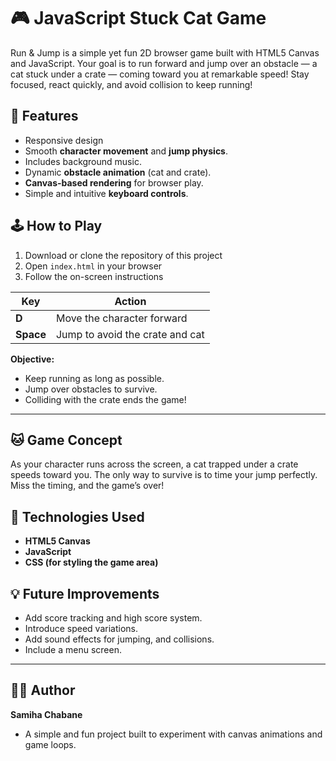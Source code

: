 # 🎮 JavaScript Stuck Cat Game

Run & Jump is a simple yet fun 2D browser game built with HTML5 Canvas and JavaScript.
Your goal is to run forward and jump over an obstacle — a cat stuck under a crate — coming toward you at remarkable speed!
Stay focused, react quickly, and avoid collision to keep running!

## 🚀 Features

- Responsive design
- Smooth **character movement** and **jump physics**.
- Includes background music.
- Dynamic **obstacle animation** (cat and crate).  
- **Canvas-based rendering** for browser play.  
- Simple and intuitive **keyboard controls**.  


## 🕹 How to Play

1. Download or clone the repository of this project
2. Open `index.html` in your browser
3. Follow the on-screen instructions


| Key | Action |
|-----|---------|
| **D** | Move the character forward |
| **Space** | Jump to avoid the crate and cat |

**Objective:**  
- Keep running as long as possible.  
- Jump over obstacles to survive.  
- Colliding with the crate ends the game!
---
## 🐱 Game Concept
As your character runs across the screen, a cat trapped under a crate speeds toward you.
The only way to survive is to time your jump perfectly.
Miss the timing, and the game’s over!

## 🧩 Technologies Used
- **HTML5 Canvas**
- **JavaScript**
- **CSS (for styling the game area)**

## 💡 Future Improvements
- Add score tracking and high score system.
- Introduce speed variations.
- Add sound effects for jumping, and collisions.
- Include a menu screen.
---
## 🧑‍💻 Author
**Samiha Chabane**
- A simple and fun project built to experiment with canvas animations and game loops.

